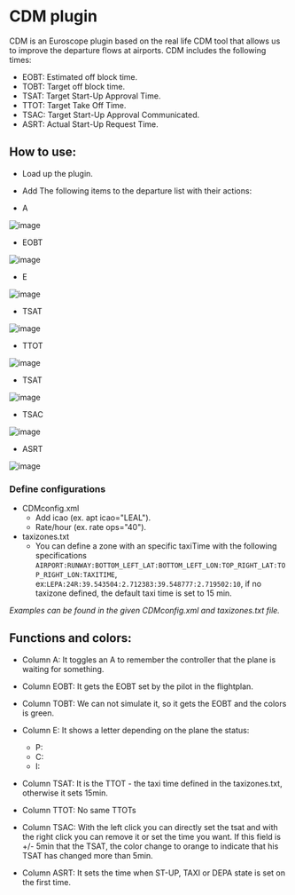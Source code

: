 # CDM plugin
CDM is an Euroscope plugin based on the real life CDM tool that allows us to improve the departure flows at airports.
CDM includes the following times:
- EOBT: Estimated off block time.
- TOBT: Target off block time.
- TSAT: Target Start-Up Approval Time.
- TTOT: Target Take Off Time.
- TSAC: Target Start-Up Approval Communicated.
- ASRT: Actual Start-Up Request Time.


## How to use:
- Load up the plugin.
- Add The following items to the departure list with their actions:

- A

![image](https://i.gyazo.com/2a15bf80068f46e01f48fee6b3ef97e0.png)

- EOBT

![image](https://i.gyazo.com/83cebfb8543e58eca823b7a5a92fa3fa.png)

- E

![image](https://i.gyazo.com/3c65d71bc812ccf6966c4694c9fa425d.png)

- TSAT

![image](https://i.gyazo.com/754f328e3d0fb087077cd2bfc89c1a54.png)

- TTOT

![image](https://i.gyazo.com/f4de2894de5f5b12733ad94896d9cdbb.png)

- TSAT

![image](https://i.gyazo.com/bfc39b46e67f53683236020c8fe57ea2.png)

- TSAC

![image](https://i.gyazo.com/1d3792af2947ddae6bcde5075abb9582.png)

- ASRT

![image](https://i.gyazo.com/47ca5006438009d4fa573ba328cc0abb.png)


### Define configurations
- CDMconfig.xml
  - Add icao (ex. apt icao="LEAL").
  - Rate/hour (ex. rate ops="40").
- taxizones.txt
  - You can define a zone with an specific taxiTime with the following specifications ``AIRPORT:RUNWAY:BOTTOM_LEFT_LAT:BOTTOM_LEFT_LON:TOP_RIGHT_LAT:TOP_RIGHT_LON:TAXITIME``, ex:``LEPA:24R:39.543504:2.712383:39.548777:2.719502:10``, if no taxizone defined, the default taxi time is set to 15 min.

*Examples can be found in the given CDMconfig.xml and taxizones.txt file.*


## Functions and colors:
- Column A: It toggles an A to remember the controller that the plane is waiting for something.

- Column EOBT: It gets the EOBT set by the pilot in the flightplan.

- Column TOBT: We can not simulate it, so it gets the EOBT and the colors is green.

- Column E: It shows a letter depending on the plane the status:
  - P: 
  - C: 
  - I: 

- Column TSAT: It is the TTOT - the taxi time defined in the taxizones.txt, otherwise it sets 15min.

- Column TTOT: No same TTOTs

- Column TSAC: With the left click you can directly set the tsat and with the right click you can remove it or set the time you want. If this field is +/- 5min that the TSAT, the color change to orange to indicate that his TSAT has changed more than 5min.

- Column ASRT: It sets the time when ST-UP, TAXI or DEPA state is set on the first time.